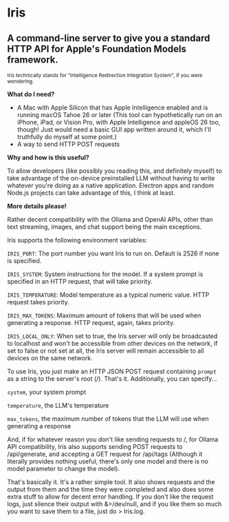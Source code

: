 # Iris
## A command-line server to give you a standard HTTP API for Apple's Foundation Models framework.
<sub>Iris technically stands for "Intelligence Redirection Integration System", if you were wondering.</sub>

**What do I need?**

- A Mac with Apple Silicon that has Apple Intelligence enabled and is running macOS Tahoe 26 or later (This tool can hypothetically run on an iPhone, iPad, or Vision Pro, with Apple Intelligence and appleOS 26 too, though! Just would need a basic GUI app written around it, which I'll truthfully do myself at some point.)
- A way to send HTTP POST requests

**Why and how is this useful?**

To allow developers (like possibly you reading this, and definitely myself) to take advantage of the on-device preinstalled LLM without having to write whatever you're doing as a native application. Electron apps and random Node.js projects can take advantage of this, I think at least.

**More details please!**

Rather decent compatibility with the Ollama and OpenAI APIs, other than text streaming, images, and chat support being the main exceptions.

Iris supports the following environment variables:

`IRIS_PORT`: The port number you want Iris to run on. Default is 2526 if none is specified.

`IRIS_SYSTEM`: System instructions for the model. If a system prompt is specified in an HTTP request, that will take priority.

`IRIS_TEMPERATURE`: Model temperature as a typical numeric value. HTTP request takes priority.

`IRIS_MAX_TOKENS`: Maximum amount of tokens that will be used when generating a response. HTTP request, again, takes priority.

`IRIS_LOCAL_ONLY`: When set to true, the Iris server will only be broadcasted to localhost and won't be accessible from other devices on the network, if set to false or not set at all, the Iris server will remain accessible to all devices on the same network.

To use Iris, you just make an HTTP JSON POST request containing `prompt` as a string to the server's root (/). That's it. Additionally, you can specify...

`system`, your system prompt

`temperature`, the LLM's temperature

`max_tokens`, the maximum number of tokens that the LLM will use when generating a response

And, if for whatever reason you don't like sending requests to /, for Ollama API compatibility, Iris also supports sending POST requests to /api/generate, and accepting a GET request for /api/tags (Although it literally provides nothing useful, there's only one model and there is no model parameter to change the model).

That's basically it. It's a rather simple tool. It also shows requests and the output from them and the time they were completed and also does some extra stuff to allow for decent error handling. If you don't like the request logs, just silence their output with &>/dev/null, and if you like them so much you want to save them to a file, just do > Iris.log.